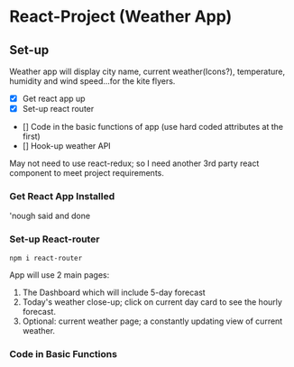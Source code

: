 # React-Project (Weather App)

## Set-up

Weather app will display city name, current weather(Icons?), temperature, humidity and wind speed...for the kite flyers.

- [x] Get react app up
- [x] Set-up react router
- [] Code in the basic functions of app (use hard coded attributes at the first)
- [] Hook-up weather API

May not need to use react-redux; so I need another 3rd party react component to meet project requirements.

### Get React App Installed
'nough said and done

### Set-up React-router
`npm i react-router`

App will use 2 main pages: 
1. The Dashboard which will include 5-day forecast
2. Today's weather close-up; click on current day card to see the hourly forecast.
3. Optional: current weather page; a constantly updating view of current weather.

### Code in Basic Functions